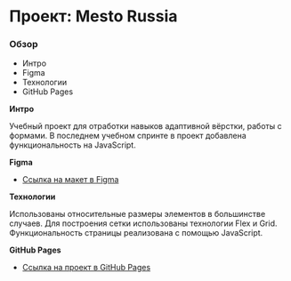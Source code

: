 # Проект: Mesto Russia

### Обзор
* Интро
* Figma
* Технологии
* GitHub Pages

**Интро**

Учебный проект для отработки навыков адаптивной вёрстки, работы с формами. В последнем учебном спринте в проект добавлена функциональность на JavaScript.

**Figma**

* [Ссылка на макет в Figma](https://www.figma.com/file/2cn9N9jSkmxD84oJik7xL7/JavaScript.-Sprint-4?node-id=28212%3A326)

**Технологии**

Использованы относительные размеры элементов в большинстве случаев.
Для построения сетки использованы технологии Flex и Grid.
Функциональность страницы реализована с помощью JavaScript. 

**GitHub Pages**
* [Ссылка на проект в GitHub Pages](https://logo883.github.io/mesto-project/)
